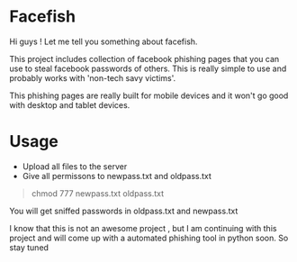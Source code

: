 # Facefish

Hi guys !
Let me tell you something about facefish.

This project includes collection of facebook phishing pages that you can use to steal facebook passwords of others. This is really simple to use and probably works with 'non-tech savy victims'.

This phishing pages are really built for mobile devices and it won't go good with desktop and tablet devices.

# Usage

* Upload all files to the server
* Give all permissons to newpass.txt and oldpass.txt
 > chmod 777 newpass.txt oldpass.txt

You will get sniffed passwords in oldpass.txt and newpass.txt

I know that this is not an awesome project , but I am continuing with this project and will come up with a automated phishing tool in python soon. So stay tuned
